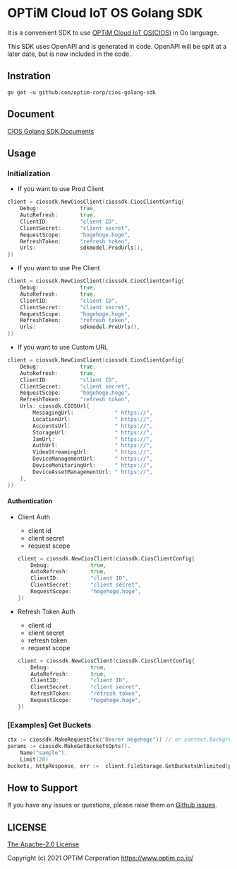 # OPTiM Cloud IoT OS Golang SDK

It is a convenient SDK to use [OPTiM Cloud IoT OS(CIOS)](https://www.optim.cloud/platform/) in Go language.

This SDK uses OpenAPI and is generated in code.
OpenAPI will be split at a later date, but is now included in the code.

## Instration

```shell script
go get -u github.com/optim-corp/cios-golang-sdk
```

## Document

[CIOS Golang SDK Documents](./cios/README.md)
## Usage


### Initialization

* If you want to use Prod Client

```go
client = ciossdk.NewCiosClient(ciossdk.CiosClientConfig{
    Debug:             true,
    AutoRefresh:       true,
    ClientID:          "client ID",
    ClientSecret:      "client secret",
    RequestScope:      "hogehoge.hoge",
    RefreshToken:      "refresh token",
    Urls:              sdkmodel.ProdUrls(),
})
```

* If you want to use Pre Client

```go
client = ciossdk.NewCiosClient(ciossdk.CiosClientConfig{
    Debug:             true,
    AutoRefresh:       true,
    ClientID:          "client ID",
    ClientSecret:      "client secret",
    RequestScope:      "hogehoge.hoge",
    RefreshToken:      "refresh token",
    Urls:              sdkmodel.PreUrls(),
})
```

* If you want to use Custom URL

```go
client = ciossdk.NewCiosClient(ciossdk.CiosClientConfig{
    Debug:             true,
    AutoRefresh:       true,
    ClientID:          "client ID",
    ClientSecret:      "client secret",
    RequestScope:      "hogehoge.hoge",
    RefreshToken:      "refresh token",
    Urls: ciossdk.CIOSUrl{
        MessagingUrl:             " https://",
        LocationUrl:              " https://",
        AccountsUrl:              " https://",
        StorageUrl:               " https://",
        IamUrl:                   " https://",
        AuthUrl:                  " https://",
        VideoStreamingUrl:        " https://",
        DeviceManagementUrl:      " https://",
        DeviceMonitoringUrl:      " https://",
        DeviceAssetManagementUrl: " https://",
    },
})
```
#### Authentication

* Client Auth 
    * client id
    * client secret
    * request scope
    ```go
    client = ciossdk.NewCiosClient(ciossdk.CiosClientConfig{
        Debug:             true,
        AutoRefresh:       true,
        ClientID:          "client ID",
        ClientSecret:      "client secret",
        RequestScope:      "hogehoge.hoge",
    })
    ```

* Refresh Token Auth
    * client id
    * client secret
    * refresh token
    * request scope
    ```go
    client = ciossdk.NewCiosClient(ciossdk.CiosClientConfig{
        Debug:             true,
        AutoRefresh:       true,
        ClientID:          "client ID",
        ClientSecret:      "client secret",
        RefreshToken:      "refresh token",
        RequestScope:      "hogehoge.hoge",
    })
    ```

### [Examples] Get Buckets

```go
ctx := ciossdk.MakeRequestCtx("Bearer Hogehoge")) // or context.Background()
params := ciossdk.MakeGetBucketsOpts().
    Name("sample").
    Limit(20)
buckets, httpResponse, err :=  client.FileStorage.GetBucketsUnlimited(params, ctx)
```

## How to Support

If you have any issues or questions, please raise them on [Github issues](https://github.com/optim-corp/cios-golang-sdk/issues).

## LICENSE

[The Apache-2.0 License](https://www.apache.org/licenses/LICENSE-2.0)

Copyright (c) 2021 OPTiM Corporation <https://www.optim.co.jp/>
